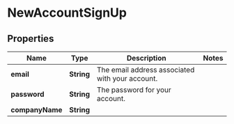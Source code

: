 
# NewAccountSignUp

## Properties
Name | Type | Description | Notes
------------ | ------------- | ------------- | -------------
**email** | **String** | The email address associated with your account. | 
**password** | **String** | The password for your account. | 
**companyName** | **String** |  | 



